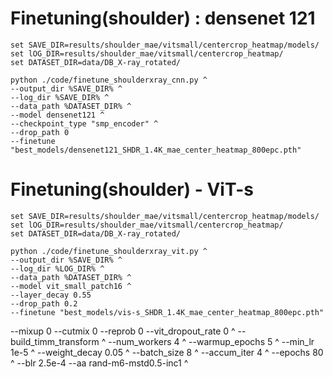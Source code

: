 # Finetuning(shoulder) : densenet 121
```
set SAVE_DIR=results/shoulder_mae/vitsmall/centercrop_heatmap/models/
set lOG_DIR=results/shoulder_mae/vitsmall/centercrop_heatmap/
set DATASET_DIR=data/DB_X-ray_rotated/

python ./code/finetune_shoulderxray_cnn.py ^
--output_dir %SAVE_DIR% ^
--log_dir %SAVE_DIR% ^
--data_path %DATASET_DIR% ^
--model densenet121 ^
--checkpoint_type "smp_encoder" ^
--drop_path 0 
--finetune "best_models/densenet121_SHDR_1.4K_mae_center_heatmap_800epc.pth"
```

# Finetuning(shoulder) - ViT-s
```
set SAVE_DIR=results/shoulder_mae/vitsmall/centercrop_heatmap/models/
set lOG_DIR=results/shoulder_mae/vitsmall/centercrop_heatmap/
set DATASET_DIR=data/DB_X-ray_rotated/

python ./code/finetune_shoulderxray_vit.py ^
--output_dir %SAVE_DIR% ^
--log_dir %LOG_DIR% ^
--data_path %DATASET_DIR% ^
--model vit_small_patch16 ^
--layer_decay 0.55 
--drop_path 0.2 
--finetune "best_models/vis-s_SHDR_1.4K_mae_center_heatmap_800epc.pth"
```

--mixup 0 --cutmix 0 --reprob 0 --vit_dropout_rate 0 ^
--build_timm_transform ^
--num_workers 4 ^
--warmup_epochs 5 ^
--min_lr 1e-5 ^
--weight_decay 0.05 ^
--batch_size 8 ^
--accum_iter 4 ^
--epochs 80 ^
--blr 2.5e-4 
--aa rand-m6-mstd0.5-inc1 ^